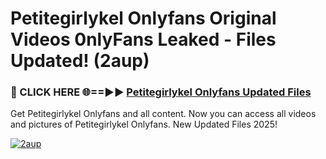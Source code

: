 # Petitegirlykel Onlyfans Original Videos 0nlyFans Leaked - Files Updated! (2aup)

<h3>🔴 CLICK HERE 🌐==►► <a href="https://tinyurl.com/2m67pmp6" rel="nofollow">Petitegirlykel Onlyfans Updated Files</a></h3>

Get Petitegirlykel Onlyfans and all content. Now you can access all videos and pictures of Petitegirlykel Onlyfans. New Updated Files 2025!

[![2aup](https://i.imgur.com/H4QAA4z.gif)](https://tinyurl.com/2m67pmp6)
